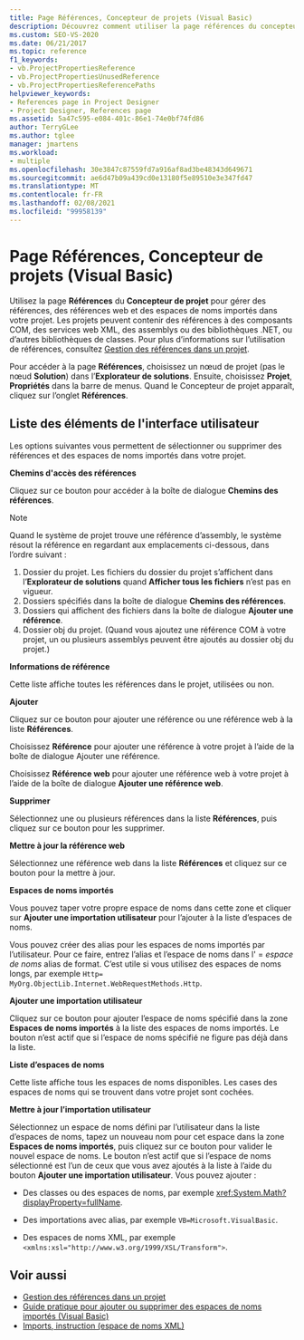 ```yaml
---
title: Page Références, Concepteur de projets (Visual Basic)
description: Découvrez comment utiliser la page références du concepteur de projet pour gérer les références de votre projet, les références Web et les espaces de noms importés.
ms.custom: SEO-VS-2020
ms.date: 06/21/2017
ms.topic: reference
f1_keywords:
- vb.ProjectPropertiesReference
- vb.ProjectPropertiesUnusedReference
- vb.ProjectPropertiesReferencePaths
helpviewer_keywords:
- References page in Project Designer
- Project Designer, References page
ms.assetid: 5a47c595-e084-401c-86e1-74e0bf74fd86
author: TerryGLee
ms.author: tglee
manager: jmartens
ms.workload:
- multiple
ms.openlocfilehash: 30e3847c87559fd7a916af8ad3be48343d649671
ms.sourcegitcommit: ae6d47b09a439cd0e13180f5e89510e3e347fd47
ms.translationtype: MT
ms.contentlocale: fr-FR
ms.lasthandoff: 02/08/2021
ms.locfileid: "99958139"
---
```

# <a name="references-page-project-designer-visual-basic"></a>Page Références, Concepteur de projets (Visual Basic)

Utilisez la page **Références** du **Concepteur de projet** pour gérer des références, des références web et des espaces de noms importés dans votre projet. Les projets peuvent contenir des références à des composants COM, des services web XML, des assemblys ou des bibliothèques .NET, ou d’autres bibliothèques de classes. Pour plus d’informations sur l’utilisation de références, consultez [Gestion des références dans un projet](../../ide/managing-references-in-a-project.md).

Pour accéder à la page **Références**, choisissez un nœud de projet (pas le nœud **Solution**) dans l’**Explorateur de solutions**. Ensuite, choisissez **Projet**, **Propriétés** dans la barre de menus. Quand le Concepteur de projet apparaît, cliquez sur l’onglet **Références**.

## <a name="uielement-list"></a>Liste des éléments de l'interface utilisateur

Les options suivantes vous permettent de sélectionner ou supprimer des références et des espaces de noms importés dans votre projet.

**Chemins d'accès des références**

Cliquez sur ce bouton pour accéder à la boîte de dialogue **Chemins des références**.

> [!NOTE]
> Quand le système de projet trouve une référence d’assembly, le système résout la référence en regardant aux emplacements ci-dessous, dans l’ordre suivant :
>
> 1. Dossier du projet. Les fichiers du dossier du projet s’affichent dans l’**Explorateur de solutions** quand **Afficher tous les fichiers** n’est pas en vigueur.
> 2. Dossiers spécifiés dans la boîte de dialogue **Chemins des références**.
> 3. Dossiers qui affichent des fichiers dans la boîte de dialogue **Ajouter une référence**.
> 4. Dossier obj du projet. (Quand vous ajoutez une référence COM à votre projet, un ou plusieurs assemblys peuvent être ajoutés au dossier obj du projet.)

 **Informations de référence**

Cette liste affiche toutes les références dans le projet, utilisées ou non.

 **Ajouter**

Cliquez sur ce bouton pour ajouter une référence ou une référence web à la liste **Références**.

Choisissez **Référence** pour ajouter une référence à votre projet à l’aide de la boîte de dialogue Ajouter une référence.

Choisissez **Référence web** pour ajouter une référence web à votre projet à l’aide de la boîte de dialogue **Ajouter une référence web**.

 **Supprimer**

Sélectionnez une ou plusieurs références dans la liste **Références**, puis cliquez sur ce bouton pour les supprimer.

 **Mettre à jour la référence web**

Sélectionnez une référence web dans la liste **Références** et cliquez sur ce bouton pour la mettre à jour.

 **Espaces de noms importés**

Vous pouvez taper votre propre espace de noms dans cette zone et cliquer sur **Ajouter une importation utilisateur** pour l’ajouter à la liste d’espaces de noms.

Vous pouvez créer des alias pour les espaces de noms importés par l’utilisateur. Pour ce faire, entrez l’alias et l’espace de noms dans l' = *espace de noms* alias de format. C’est utile si vous utilisez des espaces de noms longs, par exemple `Http= MyOrg.ObjectLib.Internet.WebRequestMethods.Http`.

 **Ajouter une importation utilisateur**

Cliquez sur ce bouton pour ajouter l’espace de noms spécifié dans la zone **Espaces de noms importés** à la liste des espaces de noms importés. Le bouton n’est actif que si l’espace de noms spécifié ne figure pas déjà dans la liste.

 **Liste d’espaces de noms**

Cette liste affiche tous les espaces de noms disponibles. Les cases des espaces de noms qui se trouvent dans votre projet sont cochées.

 **Mettre à jour l’importation utilisateur**

Sélectionnez un espace de noms défini par l’utilisateur dans la liste d’espaces de noms, tapez un nouveau nom pour cet espace dans la zone **Espaces de noms importés**, puis cliquez sur ce bouton pour valider le nouvel espace de noms. Le bouton n’est actif que si l’espace de noms sélectionné est l’un de ceux que vous avez ajoutés à la liste à l’aide du bouton **Ajouter une importation utilisateur**. Vous pouvez ajouter :

- Des classes ou des espaces de noms, par exemple <xref:System.Math?displayProperty=fullName>.

- Des importations avec alias, par exemple `VB=Microsoft.VisualBasic`.

- Des espaces de noms XML, par exemple `<xmlns:xsl="http://www.w3.org/1999/XSL/Transform">`.

## <a name="see-also"></a>Voir aussi

- [Gestion des références dans un projet](../../ide/managing-references-in-a-project.md)
- [Guide pratique pour ajouter ou supprimer des espaces de noms importés (Visual Basic)](../../ide/how-to-add-or-remove-imported-namespaces-visual-basic.md)
- [Imports, instruction (espace de noms XML)](/dotnet/visual-basic/language-reference/statements/imports-statement-xml-namespace)
